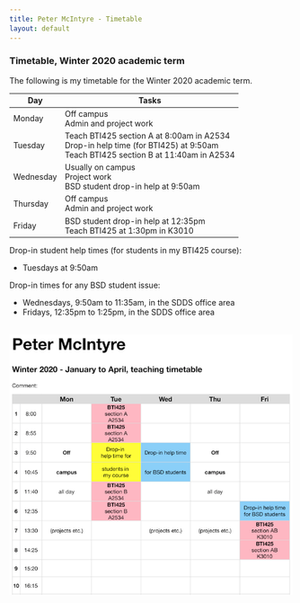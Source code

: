 ```yaml
---
title: Peter McIntyre - Timetable
layout: default
---
```


### Timetable, Winter 2020 academic term

The following is my timetable for the Winter 2020 academic term. 

Day | Tasks 
--- | ---
Monday | Off campus<br>Admin and project work
Tuesday | Teach BTI425 section A at 8:00am in A2534<br>Drop-in help time (for BTI425) at 9:50am<br>Teach BTI425 section B at 11:40am in A2534
Wednesday | Usually on campus<br>Project work<br>BSD student drop-in help at 9:50am
Thursday | Off campus<br>Admin and project work 
Friday | BSD student drop-in help at 12:35pm<br>Teach BTI425 at 1:30pm in K3010

Drop-in student help times (for students in my BTI425 course):
* Tuesdays at 9:50am 

Drop-in times for any BSD student issue:
* Wednesdays, 9:50am to 11:35am, in the SDDS office area 
* Fridays, 12:35pm to 1:25pm, in the SDDS office area

<br>

<img src="/media/timetable-2020-winter-v1.png" alt="Timetable" class="border1">

<br>
